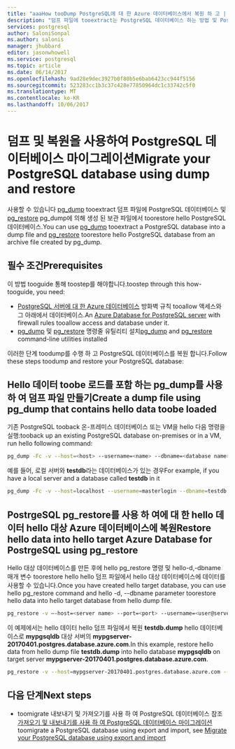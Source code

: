 ```yaml
---
title: "aaaHow tooDump PostgreSQL에 대 한 Azure 데이터베이스에서 복원 하 고 | Microsoft Docs"
description: "덤프 파일에 tooextract는 PostgreSQL 데이터베이스 하는 방법 및 PostgreSQL에 대 한 pg_dump Azure 데이터베이스에 의해 생성 된 보관 파일에서 복원 hello PostgreSQL 데이터베이스에 설명 합니다."
services: postgresql
author: SaloniSonpal
ms.author: salonis
manager: jhubbard
editor: jasonwhowell
ms.service: postgresql
ms.topic: article
ms.date: 06/14/2017
ms.openlocfilehash: 9ad28e9dec3927b0f80b5e6bab6423cc944f5156
ms.sourcegitcommit: 523283cc1b3c37c428e77850964dc1c33742c5f0
ms.translationtype: MT
ms.contentlocale: ko-KR
ms.lasthandoff: 10/06/2017
---
```

# <a name="migrate-your-postgresql-database-using-dump-and-restore"></a><span data-ttu-id="83722-103">덤프 및 복원을 사용하여 PostgreSQL 데이터베이스 마이그레이션</span><span class="sxs-lookup"><span data-stu-id="83722-103">Migrate your PostgreSQL database using dump and restore</span></span>
<span data-ttu-id="83722-104">사용할 수 있습니다 [pg_dump](https://www.postgresql.org/docs/9.3/static/app-pgdump.html) tooextract 덤프 파일에 PostgreSQL 데이터베이스 및 [pg_restore](https://www.postgresql.org/docs/9.3/static/app-pgrestore.html) pg_dump에 의해 생성 된 보관 파일에서 toorestore hello PostgreSQL 데이터베이스.</span><span class="sxs-lookup"><span data-stu-id="83722-104">You can use [pg_dump](https://www.postgresql.org/docs/9.3/static/app-pgdump.html) tooextract a PostgreSQL database into a dump file and [pg_restore](https://www.postgresql.org/docs/9.3/static/app-pgrestore.html) toorestore hello PostgreSQL database from an archive file created by pg_dump.</span></span>

## <a name="prerequisites"></a><span data-ttu-id="83722-105">필수 조건</span><span class="sxs-lookup"><span data-stu-id="83722-105">Prerequisites</span></span>
<span data-ttu-id="83722-106">이 방법 tooguide 통해 toostep를 해야합니다.</span><span class="sxs-lookup"><span data-stu-id="83722-106">toostep through this how-tooguide, you need:</span></span>
- <span data-ttu-id="83722-107">[PostgreSQL 서버에 대 한 Azure 데이터베이스](quickstart-create-server-database-portal.md) 방화벽 규칙 tooallow 액세스와 그 아래에서 데이터베이스.</span><span class="sxs-lookup"><span data-stu-id="83722-107">An [Azure Database for PostgreSQL server](quickstart-create-server-database-portal.md) with firewall rules tooallow access and database under it.</span></span>
- <span data-ttu-id="83722-108">[pg_dump](https://www.postgresql.org/docs/9.6/static/app-pgdump.html) 및 [pg_restore](https://www.postgresql.org/docs/9.6/static/app-pgrestore.html) 명령줄 유틸리티 설치</span><span class="sxs-lookup"><span data-stu-id="83722-108">[pg_dump](https://www.postgresql.org/docs/9.6/static/app-pgdump.html) and [pg_restore](https://www.postgresql.org/docs/9.6/static/app-pgrestore.html) command-line utilities installed</span></span>

<span data-ttu-id="83722-109">이러한 단계 toodump를 수행 하 고 PostgreSQL 데이터베이스를 복원 합니다.</span><span class="sxs-lookup"><span data-stu-id="83722-109">Follow these steps toodump and restore your PostgreSQL database:</span></span>

## <a name="create-a-dump-file-using-pgdump-that-contains-hello-data-toobe-loaded"></a><span data-ttu-id="83722-110">Hello 데이터 toobe 로드를 포함 하는 pg_dump를 사용 하 여 덤프 파일 만들기</span><span class="sxs-lookup"><span data-stu-id="83722-110">Create a dump file using pg_dump that contains hello data toobe loaded</span></span>
<span data-ttu-id="83722-111">기존 PostgreSQL tooback 온-프레미스 데이터베이스 또는 VM을 hello 다음 명령을 실행:</span><span class="sxs-lookup"><span data-stu-id="83722-111">tooback up an existing PostgreSQL database on-premises or in a VM, run hello following command:</span></span>
```bash
pg_dump -Fc -v --host=<host> --username=<name> --dbname=<database name> > <database>.dump
```
<span data-ttu-id="83722-112">예를 들어, 로컬 서버와 **testdb**라는 데이터베이스가 있는 경우</span><span class="sxs-lookup"><span data-stu-id="83722-112">For example, if you have a local server and a database called **testdb** in it</span></span>
```bash
pg_dump -Fc -v --host=localhost --username=masterlogin --dbname=testdb > testdb.dump
```

## <a name="restore-hello-data-into-hello-target-azure-database-for-postrgesql-using-pgrestore"></a><span data-ttu-id="83722-113">PostrgeSQL pg_restore를 사용 하 여에 대 한 hello 데이터 hello 대상 Azure 데이터베이스에 복원</span><span class="sxs-lookup"><span data-stu-id="83722-113">Restore hello data into hello target Azure Database for PostrgeSQL using pg_restore</span></span>
<span data-ttu-id="83722-114">Hello 대상 데이터베이스를 만든 후에 hello pg_restore 명령 및 hello-d,-dbname 매개 변수 toorestore hello hello 덤프 파일에서 hello 대상 데이터베이스에 데이터를 사용할 수 있습니다.</span><span class="sxs-lookup"><span data-stu-id="83722-114">Once you have created hello target database, you can use hello pg_restore command and hello -d, --dbname parameter toorestore hello data into hello target database from hello dump file.</span></span>
```bash
pg_restore -v –-host=<server name> --port=<port> --username=<user@servername> --dbname=<target database name> <database>.dump
```
<span data-ttu-id="83722-115">이 예제에서는 hello 데이터 hello 덤프 파일에서 복원 **testdb.dump** hello 데이터베이스로 **mypgsqldb** 대상 서버의 **mypgserver-20170401.postgres.database.azure.com**.</span><span class="sxs-lookup"><span data-stu-id="83722-115">In this example, restore hello data from hello dump file **testdb.dump** into hello database **mypgsqldb** on target server **mypgserver-20170401.postgres.database.azure.com**.</span></span>
```bash
pg_restore -v --host=mypgserver-20170401.postgres.database.azure.com --port=5432 --username=mylogin@mypgserver-20170401 --dbname=mypgsqldb testdb.dump
```

## <a name="next-steps"></a><span data-ttu-id="83722-116">다음 단계</span><span class="sxs-lookup"><span data-stu-id="83722-116">Next steps</span></span>
- <span data-ttu-id="83722-117">toomigrate 내보내기 및 가져오기를 사용 하 여 PostgreSQL 데이터베이스 참조 [가져오기 및 내보내기를 사용 하 여 PostgreSQL 데이터베이스 마이그레이션](howto-migrate-using-export-and-import.md)</span><span class="sxs-lookup"><span data-stu-id="83722-117">toomigrate a PostgreSQL database using export and import, see [Migrate your PostgreSQL database using export and import](howto-migrate-using-export-and-import.md)</span></span>
